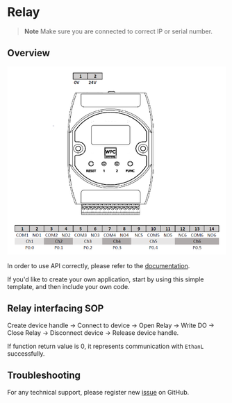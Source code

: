 # Relay
> **Note**
> Make sure you are connected to correct IP or serial number.

## Overview

<img src="https://github.com/WPC-Systems-Ltd/WPC_Python_driver_release/blob/main/Reference/Pinouts/pinout-EthanL.JPG" alt="drawing" width="600"/>

In order to use API correctly, please refer to the [documentation](https://wpc-systems-ltd.github.io/WPC_Python_driver_release/).

If you'd like to create your own application, start by using this simple template, and then include your own code.

## Relay interfacing SOP

Create device handle -> Connect to device -> Open Relay -> Write DO -> Close Relay -> Disconnect device -> Release device handle.

If function return value is 0, it represents communication with `EthanL` successfully.

## Troubleshooting

For any technical support, please register new [issue](https://github.com/WPC-Systems-Ltd/WPC_Python_driver_release/issues) on GitHub.